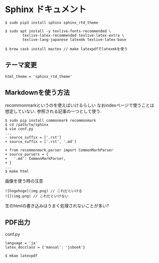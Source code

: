 
# Sphinx ドキュメント

```
$ sudo pip3 install sphinx sphinx_rtd_theme

$ sudo apt install -y texlive-fonts-recommended \
		texlive-latex-recommended texlive-latex-extra \
		texlive-lang-japanese latexmk texlive-latex-base

$ brew cask install mactex // make latexpdfでlatexmkを使う
```

## テーマ変更

```
html_theme = 'sphinx_rtd_theme'
```

## Markdownを使う方法

recommonmarkというのを使えばいけるらしい
なおindexページで使うことは想定していない.
参照される記事の一つとして使う.

```
$ sudo pip install commonmark recommonmark
$ cd /path/to/sphinx
$ vim conf.py
...
- source_suffix = ['.rst']
+ source_suffix = ['.rst', '.md']

+ from recommonmark.parser import CommonMarkParser
+ source_parsers = {
+ 	'.md': CommonMarkParser,
+ }
...
$ make html
```

画像を使う時の注意

```
![hogehoge](img.png) // これだといける
![](img.png) // これだといけない
```

生のhtmlの書き込みはうまく処理されないことが多い?

## PDF出力

conf.py
```
language = 'ja'
latex_docclass = {'manual': 'jsbook'}
```

```
$ mkae latexpdf
```




